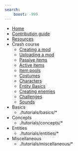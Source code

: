 ```yaml
---
search:
    boost: -999
---
```

- [Home](index.md)
- [Contribution guide](contribution_guide.md)
- [Resources](resources.md)
- Crash course
    - [Creating a mod](./tutorials/crash_course/creating_a_mod.md)
    - [Uploading a mod](./tutorials/crash_course/uploading_a_mod.md)
    - [Passive items](./tutorials/crash_course/passive_item.md)
    - [Active items](./tutorials/crash_course/active_item.md)
    - [Item pools](./tutorials/crash_course/item_pools.md)
    - [Costumes](./tutorials/crash_course/costumes.md)
	- [Characters](./tutorials/crash_course/character.md)
	- [Entity Basics](./tutorials/crash_course/entity_basics.md)
	- [Creating enemies](./tutorials/crash_course/enemies.md)
    - [Challenges](./tutorials/crash_course/challenges.md)
    - [Sounds](./tutorials/crash_course/sound_effects.md)
- Basics
    - ./tutorials/basics/*
- Concepts
    - ./tutorials/concepts/*
- Entities
    - ./tutorials/entities/*
- Miscellaneous
    - ./tutorials/miscellaneous/*